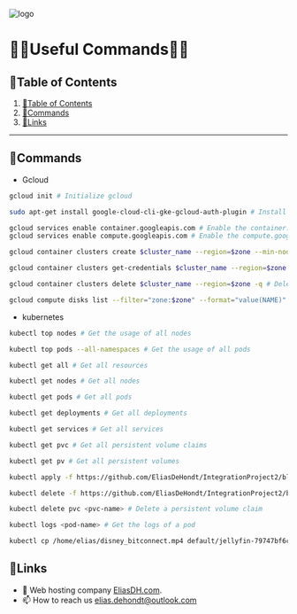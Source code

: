 ![logo](https://eliasdh.com/assets/media/images/logo-github.png)
# 💙🤍Useful Commands🤍💙

## 📘Table of Contents

1. [📘Table of Contents](#📘table-of-contents)
2. [📝Commands](#📝Commands)
3. [🔗Links](#🔗links)

---

## 📝Commands

- Gcloud
```bash
gcloud init # Initialize gcloud

sudo apt-get install google-cloud-cli-gke-gcloud-auth-plugin # Install gcloud package for kubernetes

gcloud services enable container.googleapis.com # Enable the container.googleapis.com service
gcloud services enable compute.googleapis.com # Enable the compute.googleapis.com service

gcloud container clusters create $cluster_name --region=$zone --min-nodes=$min_nodes --max-nodes=$max_nodes --enable-ip-alias --machine-type=n1-standard-4 --disk-size=20GB --enable-autoscaling # Create a cluster

gcloud container clusters get-credentials $cluster_name --region=$zone # Get the credentials of a cluster

gcloud container clusters delete $cluster_name --region=$zone -q # Delete a cluster

gcloud compute disks list --filter="zone:$zone" --format="value(NAME)" | xargs -I {} gcloud compute disks delete {} --zone=$zone --quiet # Delete all disks in a zone
```

- kubernetes
```bash
kubectl top nodes # Get the usage of all nodes

kubectl top pods --all-namespaces # Get the usage of all pods

kubectl get all # Get all resources

kubectl get nodes # Get all nodes

kubectl get pods # Get all pods

kubectl get deployments # Get all deployments

kubectl get services # Get all services

kubectl get pvc # Get all persistent volume claims

kubectl get pv # Get all persistent volumes

kubectl apply -f https://github.com/EliasDeHondt/IntegrationProject2/blob/main/Scripts/apllication.yaml # Apply a yaml file

kubectl delete -f https://github.com/EliasDeHondt/IntegrationProject2/blob/main/Scripts/apllication.yaml # Delete a yaml file

kubectl delete pvc <pvc-name> # Delete a persistent volume claim

kubectl logs <pod-name> # Get the logs of a pod

kubectl cp /home/elias/disney_bitconnect.mp4 default/jellyfin-79747bf6c7-wx7nj:/media/disney_bitconnect.mp4 # Copy a file to a pod in a container
```

## 🔗Links
- 👯 Web hosting company [EliasDH.com](https://eliasdh.com).
- 📫 How to reach us elias.dehondt@outlook.com